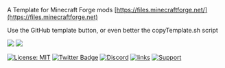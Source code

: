 

A Template for Minecraft Forge mods [https://files.minecraftforge.net/](https://files.minecraftforge.net)


Use the GitHub template button, or even better the copyTemplate.sh script


[![](http://cf.way2muchnoise.eu/0.svg)](https://www.curseforge.com/minecraft/mc-mods/_curseslug_) 
[![](http://cf.way2muchnoise.eu/versions/0.svg)](https://www.curseforge.com/minecraft/mc-mods/_curseslug_)


[![License: MIT](https://img.shields.io/badge/License-MIT-green.svg)](https://opensource.org/licenses/MIT)
[![Twitter Badge](https://img.shields.io/badge/contact-twitter-blue.svg)](https://twitter.com/lothrazar)
[![Discord](https://img.shields.io/discord/749302798797242449.svg?label=&logo=discord&logoColor=ffffff&color=7389D8&labelColor=6A7EC2)](https://discord.gg/uWZ3jf56fV)
[![links](https://img.shields.io/badge/more-links-ff69b4.svg)](https://allmylinks.com/lothrazar)
[![Support](https://img.shields.io/badge/Patreon-Support-orange.svg?logo=Patreon)](https://www.patreon.com/Lothrazar)


